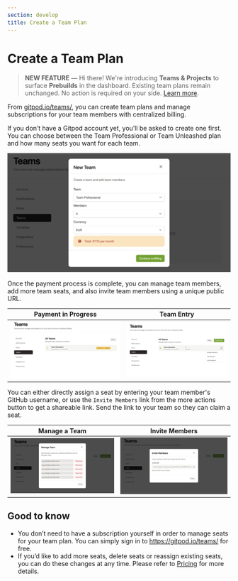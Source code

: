 ```yaml
---
section: develop
title: Create a Team Plan
---
```


<script context="module">
  export const prerender = true;
</script>

# Create a Team Plan

> **NEW FEATURE** —
> Hi there! We're introducing <strong>Teams & Projects</strong> to surface <strong>Prebuilds</strong> in the dashboard. Existing team plans remain unchanged. No action is required on your side. <a href="/docs/teams-and-projects" className="learn-more">Learn more</a>.

From [gitpod.io/teams/](https://gitpod.io/teams/), you can create team plans and manage subscriptions for your team members with centralized billing.

If you don’t have a Gitpod account yet, you’ll be asked to create one first. You can choose between the Team Professional or Team Unleashed plan and how many seats you want for each team.

![New Team](../../../static/images/docs/teams-new.jpg)

Once the payment process is complete, you can manage team members, add more team seats, and also invite team members using a unique public URL.

| Payment in Progress                                        | Team Entry                                               |
| ---------------------------------------------------------- | -------------------------------------------------------- |
| ![New Team](../../../static/images/docs/teams-payment.jpg) | ![New Team](../../../static/images/docs/teams-entry.jpg) |

You can either directly assign a seat by entering your team member's GitHub username, or use the `Invite Members` link from the more actions button to get a shareable link. Send the link to your team so they can claim a seat.

| Manage a Team                                             | Invite Members                                            |
| --------------------------------------------------------- | --------------------------------------------------------- |
| ![New Team](../../../static/images/docs/teams-manage.jpg) | ![New Team](../../../static/images/docs/teams-invite.jpg) |

## Good to know

- You don’t need to have a subscription yourself in order to manage seats for your team plan. You can simply sign in to https://gitpod.io/teams/ for free.
- If you’d like to add more seats, delete seats or reassign existing seats, you can do these changes at any time. Please refer to [Pricing](/pricing) for more details.
